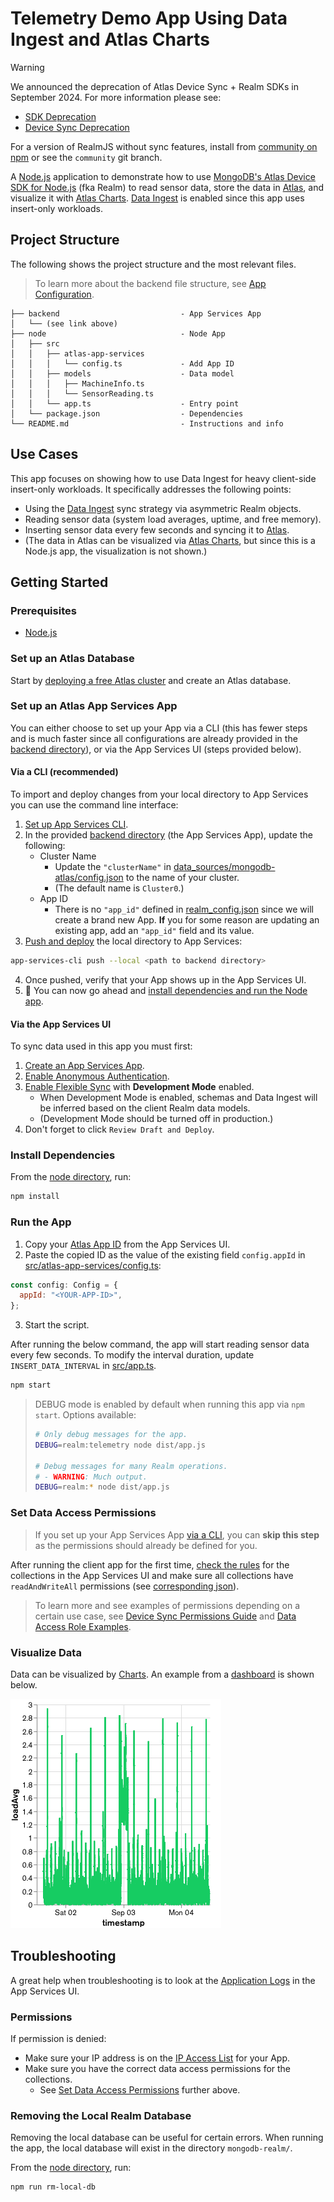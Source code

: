 # Telemetry Demo App Using Data Ingest and Atlas Charts

> [!WARNING]
> We announced the deprecation of Atlas Device Sync + Realm SDKs in September 2024. For more information please see:
> - [SDK Deprecation](https://www.mongodb.com/docs/atlas/device-sdks/deprecation/)
> - [Device Sync Deprecation](https://www.mongodb.com/docs/atlas/app-services/sync/device-sync-deprecation/)
>
> For a version of RealmJS without sync features, install from [community on npm](https://www.npmjs.com/package/realm/v/community) or see the `community` git branch.

A [Node.js](https://nodejs.org) application to demonstrate how to use [MongoDB's Atlas Device SDK for Node.js](https://www.mongodb.com/docs/realm/sdk/node/) (fka Realm) to read sensor data, store the data in [Atlas](https://www.mongodb.com/atlas), and visualize it with [Atlas Charts](https://www.mongodb.com/products/charts). [Data Ingest](https://www.mongodb.com/docs/atlas/app-services/sync/configure/sync-settings/#data-ingest) is enabled since this app uses insert-only workloads.

## Project Structure

The following shows the project structure and the most relevant files.

> To learn more about the backend file structure, see [App Configuration](https://www.mongodb.com/docs/atlas/app-services/reference/config/).

```
├── backend                           - App Services App
│   └── (see link above)
├── node                              - Node App
│   ├── src
│   │   ├── atlas-app-services
│   │   │   └── config.ts             - Add App ID
│   │   ├── models                    - Data model
│   │   │   ├── MachineInfo.ts
│   │   │   └── SensorReading.ts
│   │   └── app.ts                    - Entry point
│   └── package.json                  - Dependencies
└── README.md                         - Instructions and info
```

## Use Cases

This app focuses on showing how to use Data Ingest for heavy client-side insert-only workloads. It specifically addresses the following points:

* Using the [Data Ingest](https://www.mongodb.com/docs/atlas/app-services/sync/configure/sync-settings/#data-ingest) sync strategy via asymmetric Realm objects.
* Reading sensor data (system load averages, uptime, and free memory).
* Inserting sensor data every few seconds and syncing it to [Atlas](https://www.mongodb.com/atlas).
* (The data in Atlas can be visualized via [Atlas Charts](https://www.mongodb.com/products/charts), but since this is a Node.js app, the visualization is not shown.)

## Getting Started

### Prerequisites

* [Node.js](https://nodejs.org/)

### Set up an Atlas Database

Start by [deploying a free Atlas cluster](https://www.mongodb.com/docs/atlas/getting-started/#get-started-with-atlas) and create an Atlas database.

### Set up an Atlas App Services App

You can either choose to set up your App via a CLI (this has fewer steps and is much faster since all configurations are already provided in the [backend directory](./backend/)), or via the App Services UI (steps provided below).

#### Via a CLI (recommended)

To import and deploy changes from your local directory to App Services you can use the command line interface:

1. [Set up App Services CLI](https://www.mongodb.com/docs/atlas/app-services/cli/).
2. In the provided [backend directory](./backend/) (the App Services App), update the following:
    * Cluster Name
      * Update the `"clusterName"` in [data_sources/mongodb-atlas/config.json](./backend/data_sources/mongodb-atlas/config.json) to the name of your cluster.
      * (The default name is `Cluster0`.)
    * App ID
      * There is no `"app_id"` defined in [realm_config.json](./backend/realm_config.json) since we will create a brand new App. **If** you for some reason are updating an existing app, add an `"app_id"` field and its value.
3. [Push and deploy](https://www.mongodb.com/docs/atlas/app-services/cli/realm-cli-push/#std-label-realm-cli-push) the local directory to App Services:
```sh
app-services-cli push --local <path to backend directory>
```
4. Once pushed, verify that your App shows up in the App Services UI.
5. 🥳 You can now go ahead and [install dependencies and run the Node app](#install-dependencies).

#### Via the App Services UI

To sync data used in this app you must first:

1. [Create an App Services App](https://www.mongodb.com/docs/atlas/app-services/manage-apps/create/create-with-ui/).
2. [Enable Anonymous Authentication](https://www.mongodb.com/docs/atlas/app-services/authentication/anonymous/).
3. [Enable Flexible Sync](https://www.mongodb.com/docs/atlas/app-services/sync/configure/enable-sync/) with **Development Mode** enabled.
    * When Development Mode is enabled, schemas and Data Ingest will be inferred based on the client Realm data models.
    * (Development Mode should be turned off in production.)
4. Don't forget to click `Review Draft and Deploy`.

### Install Dependencies

From the [node directory](./node/), run:

```sh
npm install
```

### Run the App

1. Copy your [Atlas App ID](https://www.mongodb.com/docs/atlas/app-services/reference/find-your-project-or-app-id/#std-label-find-your-app-id) from the App Services UI.
2. Paste the copied ID as the value of the existing field `config.appId` in [src/atlas-app-services/config.ts](./node/src/atlas-app-services/config.ts):
```js
const config: Config = {
  appId: "<YOUR-APP-ID>",
};
```
3. Start the script.

After running the below command, the app will start reading sensor data every few seconds. To modify the interval duration, update `INSERT_DATA_INTERVAL` in [src/app.ts](./node/src/app.ts).

```sh
npm start
```

> DEBUG mode is enabled by default when running this app via `npm start`.
> Options available:
> ```sh
> # Only debug messages for the app.
> DEBUG=realm:telemetry node dist/app.js
> 
> # Debug messages for many Realm operations.
> # - WARNING: Much output.
> DEBUG=realm:* node dist/app.js
> ```

### Set Data Access Permissions

> If you set up your App Services App [via a CLI](#via-a-cli-recommended), you can **skip this step** as the permissions should already be defined for you.

After running the client app for the first time, [check the rules](https://www.mongodb.com/docs/atlas/app-services/rules/roles/#define-roles---permissions) for the collections in the App Services UI and make sure all collections have `readAndWriteAll` permissions (see [corresponding json](./backend/data_sources/mongodb-atlas/Telemetry/SensorReading/rules.json)).

> To learn more and see examples of permissions depending on a certain use case, see [Device Sync Permissions Guide](https://www.mongodb.com/docs/atlas/app-services/sync/app-builder/device-sync-permissions-guide/#std-label-flexible-sync-permissions-guide) and [Data Access Role Examples](https://www.mongodb.com/docs/atlas/app-services/rules/examples/).


### Visualize Data

Data can be visualized by [Charts](https://www.mongodb.com/products/charts). An example from a [dashboard](./node/Charts/Dashboard.charts) is shown below.

![An example on how Charts can visualize incoming data](./node/Charts/charts-example.png)

## Troubleshooting

A great help when troubleshooting is to look at the [Application Logs](https://www.mongodb.com/docs/atlas/app-services/activity/view-logs/) in the App Services UI.

### Permissions

If permission is denied:
  * Make sure your IP address is on the [IP Access List](https://www.mongodb.com/docs/atlas/app-services/security/network/#ip-access-list) for your App.
  * Make sure you have the correct data access permissions for the collections.
    * See [Set Data Access Permissions](#set-data-access-permissions) further above.

### Removing the Local Realm Database

Removing the local database can be useful for certain errors. When running the app, the local database will exist in the directory `mongodb-realm/`.

From the [node directory](./node/), run:

```sh
npm run rm-local-db
```

